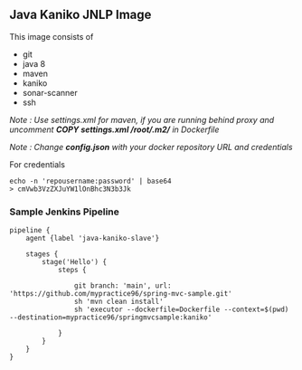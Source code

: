 ## Java Kaniko JNLP Image


This image consists of
* git
* java 8
* maven
* kaniko
* sonar-scanner
* ssh


*Note : Use settings.xml for maven, if you are running behind proxy and uncomment **COPY settings.xml /root/.m2/** in Dockerfile*

*Note : Change **config.json** with your docker repository URL and credentials*

For credentials
```
echo -n 'repousername:password' | base64
> cmVwb3VzZXJuYW1lOnBhc3N3b3Jk
```


### Sample Jenkins Pipeline

```
pipeline {
    agent {label 'java-kaniko-slave'}

    stages {
        stage('Hello') {
            steps {
            
                git branch: 'main', url: 'https://github.com/mypractice96/spring-mvc-sample.git'
                sh 'mvn clean install'                
                sh 'executor --dockerfile=Dockerfile --context=$(pwd) --destination=mypractice96/springmvcsample:kaniko'
                
            }
        }
    }
}
```




